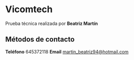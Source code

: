 # Vicomtech

Prueba técnica realizada por **Beatriz Martín**

## Métodos de contacto

**Teléfono** 645372118
**Email** martin_beatriz94@hotmail.com